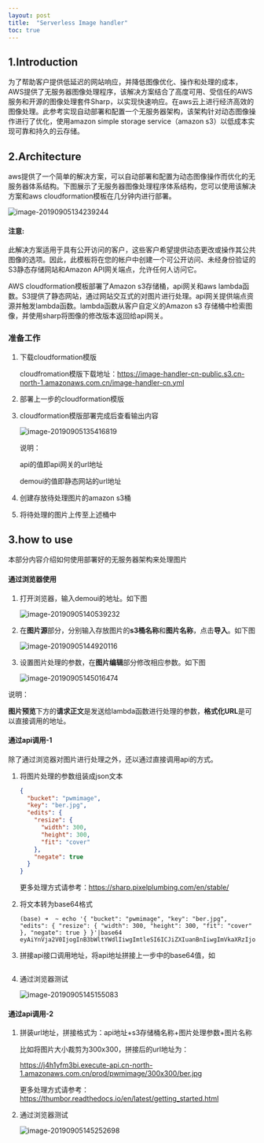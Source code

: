 ```yaml
---
layout: post
title:  "Serverless Image handler"
toc: true
---
```

## 1.Introduction

为了帮助客户提供低延迟的网站响应，并降低图像优化、操作和处理的成本，AWS提供了无服务器图像处理程序，该解决方案结合了高度可用、受信任的AWS服务和开源的图像处理套件Sharp，以实现快速响应。在aws云上进行经济高效的图像处理。此参考实现自动部署和配置一个无服务器架构，该架构针对动态图像操作进行了优化，使用amazon simple storage service（amazon s3）以低成本实现可靠和持久的云存储。

## 2.Architecture

aws提供了一个简单的解决方案，可以自动部署和配置为动态图像操作而优化的无服务器体系结构。下图展示了无服务器图像处理程序体系结构，您可以使用该解决方案和aws cloudformation模板在几分钟内进行部署。

![image-20190905134239244](https://aws-demo-center.s3-ap-southeast-1.amazonaws.com/demopic/serverless-image-handler/image-20190905134239244.png)



#### 注意:

此解决方案适用于具有公开访问的客户，这些客户希望提供动态更改或操作其公共图像的选项。因此，此模板将在您的帐户中创建一个可公开访问、未经身份验证的S3静态存储网站和Amazon API网关端点，允许任何人访问它。

AWS cloudformation模板部署了Amazon s3存储桶，api网关和aws lambda函数。S3提供了静态网站，通过网站交互式的对图片进行处理。api网关提供端点资源并触发lambda函数。lambda函数从客户自定义的Amazon s3 存储桶中检索图像，并使用sharp将图像的修改版本返回给api网关。

### 准备工作

1. 下载cloudformation模版

   cloudfromation模版下载地址：https://image-handler-cn-public.s3.cn-north-1.amazonaws.com.cn/image-handler-cn.yml

2. 部署上一步的cloudformation模版

3. cloudformation模版部署完成后查看输出内容

   ![image-20190905135416819](https://aws-demo-center.s3-ap-southeast-1.amazonaws.com/demopic/serverless-image-handler/image-20190905135416819.png)

   说明：

   api的值即api网关的url地址

   demoui的值即静态网站的url地址

4. 创建存放待处理图片的amazon s3桶

5. 将待处理的图片上传至上述桶中

## 3.how to use

本部分内容介绍如何使用部署好的无服务器架构来处理图片

#### 通过浏览器使用

1. 打开浏览器，输入demoui的地址。如下图

   ![image-20190905140539232](https://aws-demo-center.s3-ap-southeast-1.amazonaws.com/demopic/serverless-image-handler/image-20190905140539232.png)

2. 在**图片源**部分，分别输入存放图片的**s3桶名称**和**图片名称**，点击**导入**。如下图

   ![image-20190905144920116](https://aws-demo-center.s3-ap-southeast-1.amazonaws.com/demopic/serverless-image-handler/image-20190905144920116.png)

3. 设置图片处理的参数，在**图片编辑**部分修改相应参数。如下图

   ![image-20190905145016474](https://aws-demo-center.s3-ap-southeast-1.amazonaws.com/demopic/serverless-image-handler/image-20190905145016474.png)

说明：

**图片预览**下方的**请求正文**是发送给lambda函数进行处理的参数，**格式化URL**是可以直接调用的地址。

#### 通过api调用-1

除了通过浏览器对图片进行处理之外，还以通过直接调用api的方式。

1. 将图片处理的参数组装成json文本

   ```json
   {
     "bucket": "pwmimage",
     "key": "ber.jpg",
     "edits": {
       "resize": {
         "width": 300,
         "height": 300,
         "fit": "cover"
       },
       "negate": true
     }
   }
   ```

   更多处理方式请参考：https://sharp.pixelplumbing.com/en/stable/

2. 将文本转为base64格式

   ```shell
   (base) ➜  ~ echo '{ "bucket": "pwmimage", "key": "ber.jpg", "edits": { "resize": { "width": 300, "height": 300, "fit": "cover" }, "negate": true } }'|base64
   eyAiYnVja2V0IjogInB3bWltYWdlIiwgImtleSI6ICJiZXIuanBnIiwgImVkaXRzIjogeyAicmVzaXplIjogeyAid2lkdGgiOiAzMDAsICJoZWlnaHQiOiAzMDAsICJmaXQiOiAiY292ZXIiIH0sICJuZWdhdGUiOiB0cnVlIH0gfQo=
   ```

3. 拼接api接口调用地址，将api地址拼接上一步中的base64值，如

   ```https://j4h1yfm3bi.execute-api.cn-north-1.amazonaws.com.cn/prod/eyAiYnVja2V0IjogInB3bWltYWdlIiwgImtleSI6ICJiZXIuanBnIiwgImVkaXRzIjogeyAicmVzaXplIjogeyAid2lkdGgiOiAzMDAsICJoZWlnaHQiOiAzMDAsICJmaXQiOiAiY292ZXIiIH0sICJuZWdhdGUiOiB0cnVlIH0gfQo=
   ```

4. 通过浏览器测试

   ![image-20190905145155083](https://aws-demo-center.s3-ap-southeast-1.amazonaws.com/demopic/serverless-image-handler/image-20190905145155083.png)

#### 通过api调用-2

1. 拼装url地址，拼接格式为：api地址+s3存储桶名称+图片处理参数+图片名称

   比如将图片大小裁剪为300x300，拼接后的url地址为：

   https://j4h1yfm3bi.execute-api.cn-north-1.amazonaws.com.cn/prod/pwmimage/300x300/ber.jpg

   更多处理方式请参考：https://thumbor.readthedocs.io/en/latest/getting_started.html

2. 通过浏览器测试

   ![image-20190905145252698](https://aws-demo-center.s3-ap-southeast-1.amazonaws.com/demopic/serverless-image-handler/image-20190905145252698.png)
